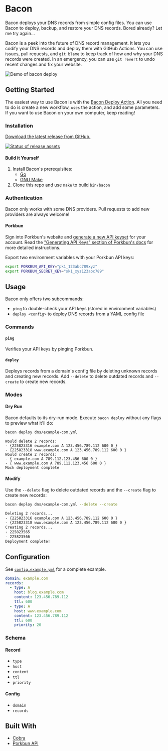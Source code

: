 # Bacon

Bacon deploys your DNS records from simple config files. You can use Bacon to deploy, backup, and restore your DNS records. Bored already? Let me try again...

Bacon is a peek into the future of DNS record management. It lets you codify your DNS records and deploy them with GitHub Actions. You can use issues, pull requests, and `git blame` to keep track of how and why your DNS records were created. In an emergency, you can use `git revert` to undo recent changes and fix your website.

![Demo of bacon deploy](https://user-images.githubusercontent.com/19893438/167231076-2f99e0ce-9ed7-40e4-9b1e-fc2fd578cd0f.gif)

## Getting Started

The easiest way to use Bacon is with the [Bacon Deploy Action](https://github.com/jungaretti/bacon-deploy-action). All you need to do is create a new workflow, `uses` the action, and add some parameters. If you want to use Bacon on your own computer, keep reading!

### Installation

[Download the latest release from GitHub.](https://github.com/jungaretti/bacon/releases)

[![Status of release assets](https://github.com/jungaretti/bacon/actions/workflows/release-assets.yml/badge.svg)](https://github.com/jungaretti/bacon/actions/workflows/release-assets.yml)

#### Build it Yourself

1. Install Bacon's prerequisites:
   - [Go](https://go.dev/dl/)
   - [GNU Make](https://ftp.gnu.org/gnu/make/)
2. Clone this repo and use `make` to build `bin/bacon`

### Authentication

Bacon only works with some DNS providers. Pull requests to add new providers are always welcome!

#### Porkbun

Sign into Porkbun's website and [generate a new API keyset](https://porkbun.com/account/api) for your account. Read the ["Generating API Keys" section of Porkbun's docs](https://kb.porkbun.com/article/190-getting-started-with-the-porkbun-dns-api) for more detailed instructions.

Export two environment variables with your Porkbun API keys:

```bash
export PORKBUN_API_KEY="pk1_123abc789xyz"
export PORKBUN_SECRET_KEY="sk1_xyz123abc789"
```

## Usage

Bacon only offers two subcommands:

- `ping` to double-check your API keys (stored in environment variables)
- `deploy <config>` to deploy DNS records from a YAML config file

### Commands

#### `ping`

Verifies your API keys by pinging Porkbun.

#### `deploy`

Deploys records from a domain's config file by deleting unknown records and creating new records. Add `--delete` to delete outdated records and `--create` to create new records.

### Modes

#### Dry Run

Bacon defaults to its dry-run mode. Execute `bacon deploy` without any flags to preview what it'll do:

```bash
bacon deploy dns/example-com.yml
```

```
Would delete 2 records:
- {225823316 example.com A 123.456.789.112 600 0 }
- {225823318 www.example.com A 123.456.789.112 600 0 }
Would create 2 records:
- { example.com A 789.112.123.456 600 0 }
- { www.example.com A 789.112.123.456 600 0 }
Mock deployment complete
```

#### Modify

Use the `--delete` flag to delete outdated records and the `--create` flag to create new records:

```bash
bacon deploy dns/example-com.yml --delete --create
```

```txt
Deleting 2 records...
- {225823316 example.com A 123.456.789.112 600 0 }
- {225823318 www.example.com A 123.456.789.112 600 0 }
Creating 2 records...
- 225823565
- 225823566
Deployment complete!
```

## Configuration

See [`config.example.yml`](https://github.com/jungaretti/bacon/blob/main/config.example.yml) for a complete example.

```yaml
domain: example.com
records:
  - type: A
    host: blog.example.com
    content: 123.456.789.112
    ttl: 600
  - type: A
    host: www.example.com
    content: 123.456.789.112
    ttl: 600
    priority: 20
```

### Schema

#### Record

- `type`
- `host`
- `content`
- `ttl`
- `priority`

#### Config

- `domain`
- `records`

## Built With

- [Cobra](https://cobra.dev/)
- [Porkbun API](https://porkbun.com/api/json/v3/documentation)
